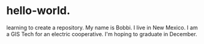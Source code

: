 # hello-world.
learning to create a repository.
My name is Bobbi. I live in New Mexico. I am a GIS Tech for an electric cooperative. I'm hoping to graduate in December.
